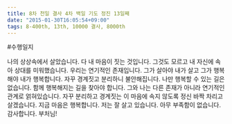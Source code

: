 ```yaml
---
title: 8차 천일 결사 4차 백일 기도 정진 13일째
date: "2015-01-30T16:05:54+09:00"
tags: 8-400th, 13th, 10000 결사, 8000th
---
```


#수행일지

나의 상상속에서 살았습니다. 다 내 마음이 짓는 것입니다. 그것도 모르고 내 자신에 속아 상대를 미워했습니다. 우리는 연기적인 존재입니다. 그가 살아야 내가 살고 그가 행복해야 내가 행복합니다. 자꾸 경계짓고 분리하니 불안해집니다. 나만 행복할 수 있는 길은 없습니다. 함께 행복해지는 길을 찾아야 합니다. 그와 나는 다른 존재가 아니라 연기적인 관계로 얽혀있습니다. 자꾸 분리하고 경계짓는 이 마음에 속지 않도록 정신 바짝 차리고 살겠습니다. 지금 마음은 행복합니다. 저는 잘 살고 있습니다. 아무 부족함이 없습니다. 감사합니다. 부처님!
